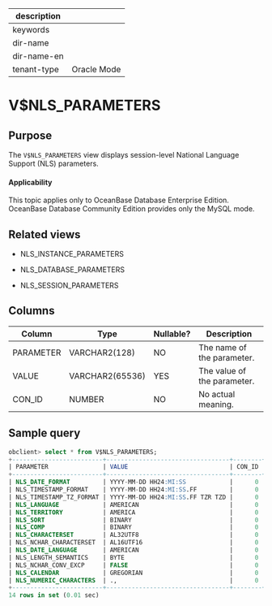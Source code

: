|description||
|---|---|
|keywords||
|dir-name||
|dir-name-en||
|tenant-type|Oracle Mode|

V$NLS_PARAMETERS
=====================================

**Purpose**
---------------------------

The `V$NLS_PARAMETERS` view displays session-level National Language Support (NLS) parameters.

  <main id="notice" >
    <h4>Applicability</h4>
    <p>This topic applies only to OceanBase Database Enterprise Edition. OceanBase Database Community Edition provides only the MySQL mode. </p>
  </main>

**Related views**
-----------------------------

* NLS_INSTANCE_PARAMETERS



* NLS_DATABASE_PARAMETERS



* NLS_SESSION_PARAMETERS






**Columns**
-----------------------------



| **Column** | **Type** | **Nullable?** | **Description** |
|-----------|-----------------|----------------|--------|
| PARAMETER | VARCHAR2(128) | NO | The name of the parameter. |
| VALUE | VARCHAR2(65536) | YES | The value of the parameter. |
| CON_ID | NUMBER | NO | No actual meaning. |



**Sample query**
---------------------------

```sql
obclient> select * from V$NLS_PARAMETERS;
+-------------------------+----------------------------------+--------+
| PARAMETER               | VALUE                            | CON_ID |
+-------------------------+----------------------------------+--------+
| NLS_DATE_FORMAT         | YYYY-MM-DD HH24:MI:SS            |      0 |
| NLS_TIMESTAMP_FORMAT    | YYYY-MM-DD HH24:MI:SS.FF         |      0 |
| NLS_TIMESTAMP_TZ_FORMAT | YYYY-MM-DD HH24:MI:SS.FF TZR TZD |      0 |
| NLS_LANGUAGE            | AMERICAN                         |      0 |
| NLS_TERRITORY           | AMERICA                          |      0 |
| NLS_SORT                | BINARY                           |      0 |
| NLS_COMP                | BINARY                           |      0 |
| NLS_CHARACTERSET        | AL32UTF8                         |      0 |
| NLS_NCHAR_CHARACTERSET  | AL16UTF16                        |      0 |
| NLS_DATE_LANGUAGE       | AMERICAN                         |      0 |
| NLS_LENGTH_SEMANTICS    | BYTE                             |      0 |
| NLS_NCHAR_CONV_EXCP     | FALSE                            |      0 |
| NLS_CALENDAR            | GREGORIAN                        |      0 |
| NLS_NUMERIC_CHARACTERS  | .,                               |      0 |
+-------------------------+----------------------------------+--------+
14 rows in set (0.01 sec)
```


